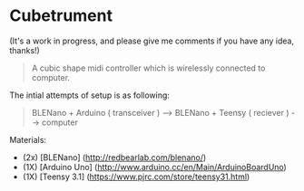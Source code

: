 # Cubetrument
(It's a work in progress, and please give me comments if you have any idea, thanks!)

> A cubic shape midi controller which is wirelessly connected to computer.

The intial attempts of setup is as following:
> BLENano + Arduino ( transceiver ) --> BLENano + Teensy ( reciever ) --> computer

Materials:
* (2x) [BLENano] (http://redbearlab.com/blenano/)
* (1X) [Arduino Uno] (http://www.arduino.cc/en/Main/ArduinoBoardUno)
* (1X) [Teensy 3.1] (https://www.pjrc.com/store/teensy31.html)
